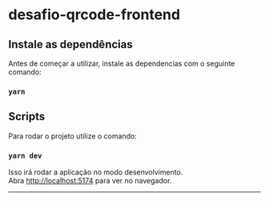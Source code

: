 # desafio-qrcode-frontend

## Instale as dependências

Antes de começar a utilizar, instale as dependencias com o seguinte comando:

### `yarn`

## Scripts

Para rodar o projeto utilize o comando:

### `yarn dev`

Isso irá rodar a aplicação no modo desenvolvimento.\
Abra [http://localhost:5174](http://localhost:5174) para ver no navegador.

---
